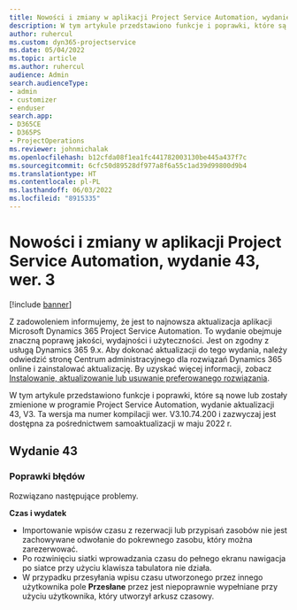 ```yaml
---
title: Nowości i zmiany w aplikacji Project Service Automation, wydanie 43, wer. 3
description: W tym artykule przedstawiono funkcje i poprawki, które są dostępne w programie Microsoft Dynamics 365 Project Service Automation, aktualizacja 43, V3.
author: ruhercul
ms.custom: dyn365-projectservice
ms.date: 05/04/2022
ms.topic: article
ms.author: ruhercul
audience: Admin
search.audienceType:
- admin
- customizer
- enduser
search.app:
- D365CE
- D365PS
- ProjectOperations
ms.reviewer: johnmichalak
ms.openlocfilehash: b12cfda08f1ea1fc441782003130be445a437f7c
ms.sourcegitcommit: 6cfc50d89528df977a8f6a55c1ad39d99800d9b4
ms.translationtype: HT
ms.contentlocale: pl-PL
ms.lasthandoff: 06/03/2022
ms.locfileid: "8915335"
---
```

# <a name="whats-new-or-changed-in-project-service-automation-update-release-43-v3"></a>Nowości i zmiany w aplikacji Project Service Automation, wydanie 43, wer. 3

[!include [banner](../includes/psa-now-project-operations.md)]

Z zadowoleniem informujemy, że jest to najnowsza aktualizacja aplikacji Microsoft Dynamics 365 Project Service Automation. To wydanie obejmuje znaczną poprawę jakości, wydajności i użyteczności. Jest on zgodny z usługą Dynamics 365 9.x. Aby dokonać aktualizacji do tego wydania, należy odwiedzić stronę Centrum administracyjnego dla rozwiązań Dynamics 365 online i zainstalować aktualizację. By uzyskać więcej informacji, zobacz [Instalowanie, aktualizowanie lub usuwanie preferowanego rozwiązania](/power-platform/admin/install-remove-preferred-solution).

W tym artykule przedstawiono funkcje i poprawki, które są nowe lub zostały zmienione w programie Project Service Automation, wydanie aktualizacji 43, V3. Ta wersja ma numer kompilacji wer. V3.10.74.200 i zazwyczaj jest dostępna za pośrednictwem samoaktualizacji w maju 2022 r.

## <a name="update-release-43"></a>Wydanie 43

### <a name="bug-fixes"></a>Poprawki błędów

Rozwiązano następujące problemy.


**Czas i wydatek**

- Importowanie wpisów czasu z rezerwacji lub przypisań zasobów nie jest zachowywane odwołanie do pokrewnego zasobu, który można zarezerwować.
- Po rozwinięciu siatki wprowadzania czasu do pełnego ekranu nawigacja po siatce przy użyciu klawisza tabulatora nie działa.
- W przypadku przesyłania wpisu czasu utworzonego przez innego użytkownika pole **Przesłane** przez jest niepoprawnie wypełniane przy użyciu użytkownika, który utworzył arkusz czasowy.
